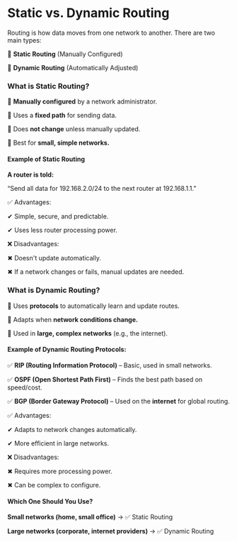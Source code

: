# Static vs. Dynamic Routing 

Routing is how data moves from one network to another. There are two main types:

📌 **Static Routing** (Manually Configured)

📌 **Dynamic Routing** (Automatically Adjusted)



 ###  What is Static Routing?

🔹 **Manually configured** by a network administrator.

🔹 Uses a **fixed path** for sending data.

🔹 Does **not change** unless manually updated.

🔹 Best for **small, simple networks.**


#### Example of Static Routing

**A router is told:**

“Send all data for 192.168.2.0/24 to the next router at 192.168.1.1.”


✅ Advantages:

✔ Simple, secure, and predictable.

✔ Uses less router processing power.

❌ Disadvantages:

✖ Doesn't update automatically.

✖ If a network changes or fails, manual updates are needed.



 ### What is Dynamic Routing?

🔹 Uses **protocols** to automatically learn and update routes.

🔹 Adapts when **network conditions change.**

🔹 Used in **large, complex networks** (e.g., the internet).


#### Example of Dynamic Routing Protocols:

✅ **RIP (Routing Information Protocol)** – Basic, used in small networks.

✅ **OSPF (Open Shortest Path First)** – Finds the best path based on speed/cost.

✅ **BGP (Border Gateway Protocol)** – Used on the **internet** for global routing.




✅ Advantages:

✔ Adapts to network changes automatically.

✔ More efficient in large networks.

❌ Disadvantages:

✖ Requires more processing power.

✖ Can be complex to configure.



#### Which One Should You Use?

**Small networks (home, small office)** → ✅ Static Routing

**Large networks (corporate, internet providers)** → ✅ Dynamic Routing


